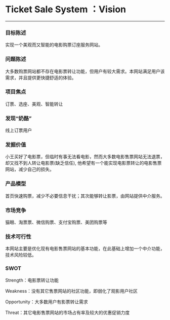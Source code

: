 # Ticket Sale System ：Vision

---

### 目标陈述

实现一个美观而又智能的电影购票订座服务网站。

### 问题陈述

大多数购票网站都不存在电影票转让功能，但用户有较大需求。本网站满足用户该需求，并且提供更快捷舒适的体验。

### 项目焦点

订票、选座、美观、智能转让

### 发现“奶酪”

线上订票用户

### 发掘价值

小王买好了电影票，但临时有事无法看电影，然而大多数电影售票网站无法退票，却又找不到人转让电影票(缺乏信任), 他希望有一个能实现电影票转让的电影售票网站，减少自己的损失。

### 产品模型

首页快速购票，减少不必要信息干扰；其次能够转让影票，由网站提供中介服务。

### 市场竞争

猫眼、淘票票、微信购票、支付宝购票、美团购票等

### 技术可行性

本网站主要是优化现有电影售票网站的基本功能，在此基础上增加一个中介功能，技术风险较低。

### SWOT

Strength：电影票转让功能

Weakness：没有其它售票网站的社区功能，即弱化了观影用户社区

Opportunity：大多数用户有影票转让需求

Threat：其它电影售票网站的市场占有率及较大的优惠促销力度

